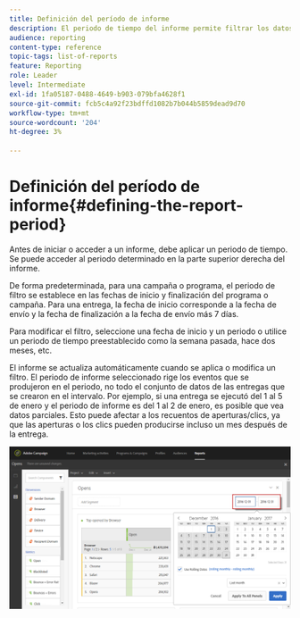 ```yaml
---
title: Definición del período de informe
description: El periodo de tiempo del informe permite filtrar los datos según las fechas seleccionadas.
audience: reporting
content-type: reference
topic-tags: list-of-reports
feature: Reporting
role: Leader
level: Intermediate
exl-id: 1fa05187-0488-4649-b903-079bfa4628f1
source-git-commit: fcb5c4a92f23bdffd1082b7b044b5859dead9d70
workflow-type: tm+mt
source-wordcount: '204'
ht-degree: 3%

---
```


# Definición del período de informe{#defining-the-report-period}

Antes de iniciar o acceder a un informe, debe aplicar un periodo de tiempo. Se puede acceder al periodo determinado en la parte superior derecha del informe.

De forma predeterminada, para una campaña o programa, el periodo de filtro se establece en las fechas de inicio y finalización del programa o campaña. Para una entrega, la fecha de inicio corresponde a la fecha de envío y la fecha de finalización a la fecha de envío más 7 días.

Para modificar el filtro, seleccione una fecha de inicio y un periodo o utilice un periodo de tiempo preestablecido como la semana pasada, hace dos meses, etc.

El informe se actualiza automáticamente cuando se aplica o modifica un filtro. El periodo de informe seleccionado rige los eventos que se produjeron en el periodo, no todo el conjunto de datos de las entregas que se crearon en el intervalo. Por ejemplo, si una entrega se ejecutó del 1 al 5 de enero y el periodo de informe es del 1 al 2 de enero, es posible que vea datos parciales. Esto puede afectar a los recuentos de aperturas/clics, ya que las aperturas o los clics pueden producirse incluso un mes después de la entrega.

![](assets/campaign_reports_5.png)
